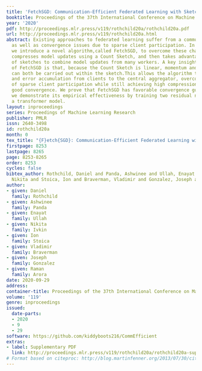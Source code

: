```yaml
---
title: 'FetchSGD: Communication-Efficient Federated Learning with Sketching'
booktitle: Proceedings of the 37th International Conference on Machine Learning
year: '2020'
pdf: http://proceedings.mlr.press/v119/rothchild20a/rothchild20a.pdf
url: http://proceedings.mlr.press/v119/rothchild20a.html
abstract: Existing approaches to federated learning suffer from a communication bottleneck
  as well as convergence issues due to sparse client participation. In this paper
  we introduce a novel algorithm,called FetchSGD, to overcome these challenges. FetchSGD
  compresses model updates using a Count Sketch, and then takes advantage of the mergeability
  of sketches to combine model updates from many workers. A key insight in the design
  of FetchSGD is that, because the Count Sketch is linear, momentum and error accumulation
  can both be carried out within the sketch.This allows the algorithm to move momentum
  and error accumulation from clients to the central aggregator, overcoming the challenges
  of sparse client participation while still achieving high compression rates and
  good convergence. We prove that FetchSGD has favorable convergence guarantees, and
  we demonstrate its empirical effectiveness by training two residual networks and
  a transformer model.
layout: inproceedings
series: Proceedings of Machine Learning Research
publisher: PMLR
issn: 2640-3498
id: rothchild20a
month: 0
tex_title: "{F}etch{SGD}: Communication-Efficient Federated Learning with Sketching"
firstpage: 8253
lastpage: 8265
page: 8253-8265
order: 8253
cycles: false
bibtex_author: Rothchild, Daniel and Panda, Ashwinee and Ullah, Enayat and Ivkin,
  Nikita and Stoica, Ion and Braverman, Vladimir and Gonzalez, Joseph and Arora, Raman
author:
- given: Daniel
  family: Rothchild
- given: Ashwinee
  family: Panda
- given: Enayat
  family: Ullah
- given: Nikita
  family: Ivkin
- given: Ion
  family: Stoica
- given: Vladimir
  family: Braverman
- given: Joseph
  family: Gonzalez
- given: Raman
  family: Arora
date: 2020-09-29
address: 
container-title: Proceedings of the 37th International Conference on Machine Learning
volume: '119'
genre: inproceedings
issued:
  date-parts:
  - 2020
  - 9
  - 29
software: https://github.com/kiddyboots216/CommEfficient
extras:
- label: Supplementary PDF
  link: http://proceedings.mlr.press/v119/rothchild20a/rothchild20a-supp.pdf
# Format based on citeproc: http://blog.martinfenner.org/2013/07/30/citeproc-yaml-for-bibliographies/
---
```

